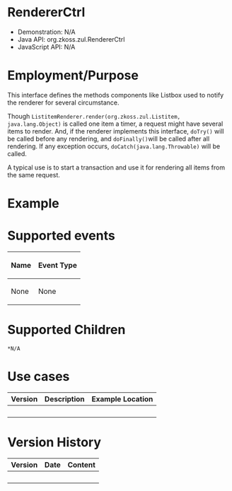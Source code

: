 # RendererCtrl

- Demonstration: N/A
- Java API: <javadoc>org.zkoss.zul.RendererCtrl</javadoc>
- JavaScript API: N/A

# Employment/Purpose

This interface defines the methods components like Listbox used to
notify the renderer for several circumstance.

Though
`ListitemRenderer.render(org.zkoss.zul.Listitem, java.lang.Object)` is
called one item a timer, a request might have several items to render.
And, if the renderer implements this interface, `doTry()` will be called
before any rendering, and `doFinally()`will be called after all
rendering. If any exception occurs, `doCatch(java.lang.Throwable)` will
be called.

A typical use is to start a transaction and use it for rendering all
items from the same request.

# Example

# Supported events

<table>
<thead>
<tr class="header">
<th><center>
<p>Name</p>
</center></th>
<th><center>
<p>Event Type</p>
</center></th>
</tr>
</thead>
<tbody>
<tr class="odd">
<td><p>None</p></td>
<td><p>None</p></td>
</tr>
</tbody>
</table>

# Supported Children

`*N/A`

# Use cases

| Version | Description | Example Location |
|---------|-------------|------------------|
|         |             |                  |

# Version History

| Version | Date | Content |
|---------|------|---------|
|         |      |         |
